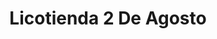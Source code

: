 ---
title: "Licotienda 2 De Agosto"
url: /santa-cruz-de-la-sierra/licotienda-2-de-agosto/
shop: comodidad
---